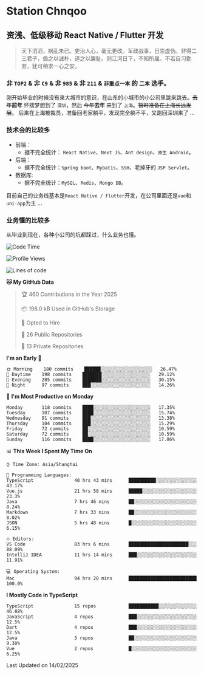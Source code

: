 # Station Chnqoo

## 资浅、低级移动 React Native / Flutter 开发

> 天下滔滔，祸乱未已。吏治人心，毫无更改。军政战事，日崇虚伪。非得二三君子，倡之以诚朴，道之以廉耻。则江河日下，不知所届。不若自习勤劳，犹可稍求一心之安。

### 非 `TOP2` & 非 `C9` & 非 `985` & 非 `211` & `非重点一本` 的 `二本` 选手。

刚开始毕业的时候没有来大城市的意识，在山东的小城市的小公司里跳来跳去。~~去年~~**前年** 怀揣梦想到了 `深圳`，然后 ~~今年~~**去年** 来到了 `上海`。~~暂时准备在上海长远发展~~。
后来在上海被裁员，准备回老家躺平，发现完全躺不平，又跑回深圳来了 ...

### 技术会的比较多

- 前端：
  - 据不完全统计： `React Native`、`Next JS`、`Ant design`、`原生 Android`。
- 后端：
  - 据不完全统计：`Spring boot`、`Mybatis`、`SSH`、老掉牙的 `JSP Servlet`。
- 数据库:
  - 据不完全统计：`MySQL`、`Redis`、`Mongo DB`。

目前自己的业务线基本是`React Native / Flutter`开发，在公司里面还是`vue`和`uni-app`为主 ...

### 业务懂的比较多

从毕业到现在，各种小公司的坑都踩过，什么业务也懂。

<!--START_SECTION:waka-->
![Code Time](http://img.shields.io/badge/Code%20Time-7%2C577%20hrs%2011%20mins-blue)

![Profile Views](http://img.shields.io/badge/Profile%20Views-0-blue)

![Lines of code](https://img.shields.io/badge/From%20Hello%20World%20I%27ve%20Written-334%20Thousand%20lines%20of%20code-blue)

**🐱 My GitHub Data** 

> 🏆 460 Contributions in the Year 2025
 > 
> 📦 198.0 kB Used in GitHub's Storage 
 > 
> 💼 Opted to Hire
 > 
> 📜 26 Public Repositories 
 > 
> 🔑 13 Private Repositories  
 > 
**I'm an Early 🐤** 

```text
🌞 Morning    180 commits    ██████░░░░░░░░░░░░░░░░░░░   26.47% 
🌆 Daytime    198 commits    ███████░░░░░░░░░░░░░░░░░░   29.12% 
🌃 Evening    205 commits    ███████░░░░░░░░░░░░░░░░░░   30.15% 
🌙 Night      97 commits     ███░░░░░░░░░░░░░░░░░░░░░░   14.26%

```
📅 **I'm Most Productive on Monday** 

```text
Monday       118 commits    ████░░░░░░░░░░░░░░░░░░░░░   17.35% 
Tuesday      107 commits    ████░░░░░░░░░░░░░░░░░░░░░   15.74% 
Wednesday    91 commits     ███░░░░░░░░░░░░░░░░░░░░░░   13.38% 
Thursday     104 commits    ███░░░░░░░░░░░░░░░░░░░░░░   15.29% 
Friday       72 commits     ██░░░░░░░░░░░░░░░░░░░░░░░   10.59% 
Saturday     72 commits     ██░░░░░░░░░░░░░░░░░░░░░░░   10.59% 
Sunday       116 commits    ████░░░░░░░░░░░░░░░░░░░░░   17.06%

```


📊 **This Week I Spent My Time On** 

```text
⌚︎ Time Zone: Asia/Shanghai

💬 Programming Languages: 
TypeScript               40 hrs 43 mins      ██████████░░░░░░░░░░░░░░░   43.17% 
Vue.js                   21 hrs 58 mins      █████░░░░░░░░░░░░░░░░░░░░   23.3% 
Java                     7 hrs 46 mins       ██░░░░░░░░░░░░░░░░░░░░░░░   8.24% 
Markdown                 7 hrs 33 mins       ██░░░░░░░░░░░░░░░░░░░░░░░   8.02% 
JSON                     5 hrs 48 mins       █░░░░░░░░░░░░░░░░░░░░░░░░   6.15%

🔥 Editors: 
VS Code                  83 hrs 6 mins       ██████████████████████░░░   88.09% 
IntelliJ IDEA            11 hrs 14 mins      ███░░░░░░░░░░░░░░░░░░░░░░   11.91%

💻 Operating System: 
Mac                      94 hrs 20 mins      █████████████████████████   100.0%

```

**I Mostly Code in TypeScript** 

```text
TypeScript               15 repos            ███████████░░░░░░░░░░░░░░   46.88% 
JavaScript               4 repos             ███░░░░░░░░░░░░░░░░░░░░░░   12.5% 
Dart                     4 repos             ███░░░░░░░░░░░░░░░░░░░░░░   12.5% 
Java                     3 repos             ██░░░░░░░░░░░░░░░░░░░░░░░   9.38% 
Vue                      2 repos             █░░░░░░░░░░░░░░░░░░░░░░░░   6.25%

```



 Last Updated on 14/02/2025
<!--END_SECTION:waka-->

<!---
ChenqiaoStation/ChenqiaoStation is a ✨ special ✨ repository because its `README.md` (this file) appears on your GitHub profile.
You can click the Preview link to take a look at your changes.
--->
